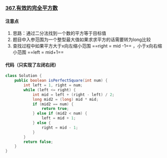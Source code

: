 ### [367.有效的完全平方数](https://leetcode.cn/problems/valid-perfect-square/)

#### 注意点
1. 思路：通过二分法找到一个数的平方等于目标值
2. 题目中入参范围为一个整型最大值如果求求平方的话需要转为long比较
3. 查找过程中如果平方大于x向左缩小范围 ==right = mid -1== ，小于x向右缩小范围 ==left = mid+1==


#### 代码（只实现了左闭右闭）

```java
class Solution {
    public boolean isPerfectSquare(int num) {
        int left = 1, right = num;
        while (left <= right) {
            int mid = left + (right - left) / 2;
            long mid2 = (long) mid * mid;
            if (mid2 == num) {
                return true;
            } else if (mid2 < num) {
                left = mid + 1;
            } else {
                right = mid - 1;
            }
        }
        return false;
    }
}
```